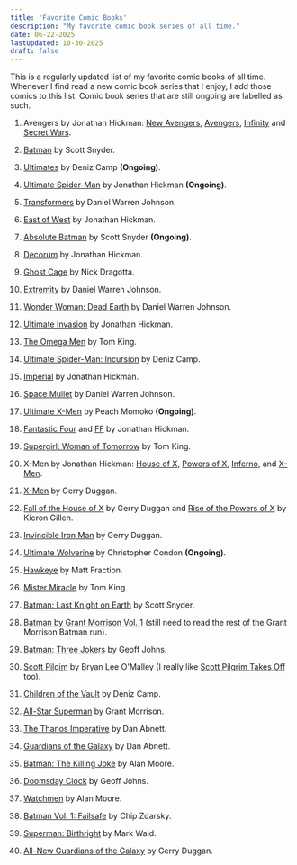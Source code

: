 ```yaml
---
title: 'Favorite Comic Books'
description: "My favorite comic book series of all time."
date: 06-22-2025
lastUpdated: 10-30-2025
draft: false
---
```


This is a regularly updated list of my favorite comic books of all time. Whenever I find read a new comic book series that I enjoy, I add those comics to this list. Comic book series that are still ongoing are labelled as such.

1. Avengers by Jonathan Hickman: [New Avengers](https://www.marvel.com/comics/series/16451/new_avengers_2013_2015), [Avengers](https://www.marvel.com/comics/series/16452/avengers_2012_-_2015), [Infinity](https://www.marvel.com/comics/series/17735/infinity_2013) and [Secret Wars](https://www.marvel.com/comics/series/19648/secret_wars_2015_2016).

2. [Batman](https://www.dcuniverseinfinite.com/comics/series/batman-2011-2016/e98b04b0-b3b3-4fda-b735-3c120c7c4f4a) by Scott Snyder.

3. [Ultimates](https://www.marvel.com/comics/series/38865/ultimates_2024_present) by Deniz Camp **(Ongoing)**.

4. [Ultimate Spider-Man](https://www.marvel.com/comics/series/38809/ultimate_spider-man_2024_-_present) by Jonathan Hickman **(Ongoing)**.

5. [Transformers](https://imagecomics.com/comics/series/transformers) by Daniel Warren Johnson.

6. [East of West](https://imagecomics.com/comics/series/east-of-west) by Jonathan Hickman.

7. [Absolute Batman](https://www.dc.com/comics/absolute-batman-2024/absolute-batman-1) by Scott Snyder **(Ongoing)**.

8. [Decorum](https://imagecomics.com/comics/series/decorum) by Jonathan Hickman.

9. [Ghost Cage](https://imagecomics.com/comics/series/ghost-cage) by Nick Dragotta.

10. [Extremity](https://imagecomics.com/comics/series/extremity) by Daniel Warren Johnson.

11. [Wonder Woman: Dead Earth](https://www.dc.com/graphic-novels/wonder-woman-dead-earth-2019/wonder-woman-dead-earth) by Daniel Warren Johnson.

12. [Ultimate Invasion](https://www.marvel.com/comics/series/33281/ultimate_invasion_2023_-_present) by Jonathan Hickman.

13. [The Omega Men](https://www.dcuniverseinfinite.com/comics/series/the-omega-men-2015-2016/60b3893d-c9df-47f5-b1ae-ffbca548bf29) by Tom King.

14. [Ultimate Spider-Man: Incursion](https://www.marvel.com/comics/series/43373/ultimate_spiderman_incursion_2025_present) by Deniz Camp.

15. [Imperial](https://www.marvel.com/comics/series/42471/imperial_2025_present) by Jonathan Hickman.

16. [Space Mullet](https://www.space-mullet.com/) by Daniel Warren Johnson.

17. [Ultimate X-Men](https://www.marvel.com/comics/series/38817/ultimate_xmen_2024_present) by Peach Momoko **(Ongoing)**.

18.  [Fantastic Four](https://www.marvel.com/comics/series/421/fantastic_four_1998_2012) and [FF](https://www.marvel.com/comics/series/13440/ff_2011_2012) by Jonathan Hickman.

19.  [Supergirl: Woman of Tomorrow](https://www.dcuniverseinfinite.com/comics/series/supergirl-woman-of-tomorrow-2021/0e8f2a1d-a627-4286-a3c7-f88c7e458a63) by Tom King.

20. X-Men by Jonathan Hickman: [House of X](https://www.marvel.com/comics/series/26338/house_of_x_2019), [Powers of X](https://www.marvel.com/comics/series/26340/powers_of_x_2019), [Inferno](https://www.marvel.com/comics/series/32954/inferno_2021_2022), and [X-Men](https://www.marvel.com/comics/series/27567/xmen_2019_2021).

21. [X-Men](https://www.marvel.com/comics/series/31324/xmen_2021_present) by Gerry Duggan.

22. [Fall of the House of X](https://www.marvel.com/comics/series/38458/fall_of_the_house_of_x_2024_present) by Gerry Duggan and [Rise of the Powers of X](https://www.marvel.com/comics/series/38472/rise_of_the_powers_of_x_2024_present) by Kieron Gillen.

23. [Invincible Iron Man](https://www.marvel.com/comics/series/34717/invincible_iron_man_2022_present) by Gerry Duggan.

24. [Ultimate Wolverine](https://www.marvel.com/comics/series/42303/ultimate_wolverine_2025_present) by Christopher Condon **(Ongoing)**.

25. [Hawkeye](https://www.marvel.com/comics/series/16309/hawkeye_2012_2015) by Matt Fraction.

26. [Mister Miracle](https://www.dc.com/graphic-novels/mister-miracle-2017/mister-miracle) by Tom King.

27. [Batman: Last Knight on Earth](https://www.dc.com/graphic-novels/batman-last-knight-on-earth-2019/batman-last-knight-on-earth) by Scott Snyder.

28. [Batman by Grant Morrison Vol. 1](https://www.dc.com/graphic-novels/batman-by-grant-morrison-omnibus-2018/batman-by-grant-morrison-omnibus-vol-1) (still need to read the rest of the Grant Morrison Batman run).

29. [Batman: Three Jokers](https://www.dc.com/graphic-novels/batman-three-jokers) by Geoff Johns.

30. [Scott Pilgim](https://oni-press.myshopify.com/collections/scott-pilgrim) by Bryan Lee O'Malley (I really like [Scott Pilgrim Takes Off](https://www.netflix.com/title/81153115) too).

31. [Children of the Vault](https://www.marvel.com/comics/series/36896/children_of_the_vault_2023_present) by Deniz Camp.

32. [All-Star Superman](https://www.dc.com/graphic-novels/all-star-superman-2005/all-star-superman) by Grant Morrison.

33. [The Thanos Imperative](https://www.marvel.com/comics/series/9950/the_thanos_imperative_2010) by Dan Abnett.

34. [Guardians of the Galaxy](https://www.marvel.com/comics/series/4885/guardians_of_the_galaxy_2008_2010) by Dan Abnett.

35. [Batman: The Killing Joke](https://www.dc.com/graphic-novels/batman-the-killing-joke-the-deluxe-edition) by Alan Moore.

36. [Doomsday Clock](https://www.dcuniverseinfinite.com/collections/story-doomsday-clock) by Geoff Johns. 

37. [Watchmen](https://www.dc.com/graphic-novels/watchmen-1986/watchmen) by Alan Moore.

38. [Batman Vol. 1: Failsafe](https://www.dc.com/graphic-novels/batman-2016/batman-vol-1-failsafe) by Chip Zdarsky.

39. [Superman: Birthright](https://www.dc.com/graphic-novels/superman-birthright-the-deluxe-edition) by Mark Waid.

40. [All-New Guardians of the Galaxy](https://www.marvel.com/comics/series/23058/allnew_guardians_of_the_galaxy_2017) by Gerry Duggan.
